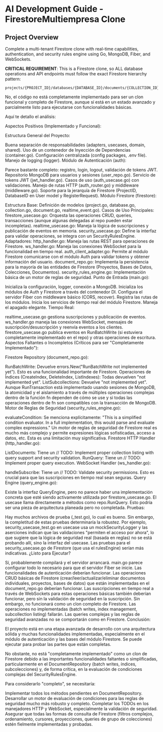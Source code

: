 # AI Development Guide - FirestoreMultiempresa Clone

## Project Overview
Complete a multi-tenant Firestore clone with real-time capabilities, authentication, and security rules engine using Go, MongoDB, Fiber, and WebSockets.

**CRITICAL REQUIREMENT**: This is a Firestore clone, so ALL database operations and API endpoints must follow the exact Firestore hierarchy pattern:
```
projects/{PROJECT_ID}/databases/{DATABASE_ID}/documents/{COLLECTION_ID}/{DOCUMENT_ID}/{SUB_COLLECTION_ID}/{SUB_DOCUMENT_ID}/...
```
No, el código no está completamente implementado para ser un clon funcional y completo de Firestore, aunque sí está en un estado avanzado y parcialmente listo para ejecutarse con funcionalidades básicas.

Aquí te detallo el análisis:

Aspectos Positivos (Implementado y Funcional):

Estructura General del Proyecto:

Buena separación de responsabilidades (adapters, usecases, domain, shared).
Uso de un contenedor de Inyección de Dependencias (container.go).
Configuración centralizada (config packages, .env file).
Manejo de logging (logger).
Módulo de Autenticación (auth):

Parece bastante completo: registro, login, logout, validación de tokens JWT.
Repositorio MongoDB para usuarios y sesiones (user_repo.go).
Servicio de tokens JWT (jwt_handler.go).
Casos de uso (auth_usecase.go) con validaciones.
Manejo de rutas HTTP (auth_router.go) y middleware (middleware.go).
Soporte para la jerarquía de Firestore (ProjectID, DatabaseID en User model y RegisterRequest).
Módulo Firestore (firestore):

Estructura Base: Definición de modelos (project.go, database.go, collection.go, document.go, realtime_event.go).
Casos de Uso Principales:
firestore_usecase.go: Orquesta las operaciones CRUD, queries, transacciones (aunque algunas delegadas al repo pueden estar incompletas).
realtime_usecase.go: Maneja la lógica de suscripciones y publicación de eventos en memoria.
security_usecase.go: Define la interfaz para validar operaciones, se integra con un SecurityRulesEngine.
Adaptadores:
http_handler.go: Maneja las rutas REST para operaciones de Firestore.
ws_handler.go: Maneja las conexiones WebSocket para la funcionalidad en tiempo real.
auth_client_adapter.go: Permite al módulo Firestore comunicarse con el módulo Auth para validar tokens y obtener información del usuario.
document_repo.go: Implementa la persistencia para la mayoría de las entidades de Firestore (Proyectos, Bases de Datos, Colecciones, Documentos).
security_rules_engine.go: Implementación básica de un motor de reglas de seguridad.
Punto de Entrada (main.go):

Inicializa la configuración, logger, conexión a MongoDB.
Inicializa los módulos de Auth y Firestore a través del contenedor DI.
Configura el servidor Fiber con middleware básico (CORS, recover).
Registra las rutas de los módulos.
Inicia los servicios de tiempo real del módulo Firestore.
Maneja el apagado elegante.
Tiempo Real:

realtime_usecase.go gestiona suscripciones y publicación de eventos.
ws_handler.go maneja las conexiones WebSocket, mensajes de suscripción/desuscripción y reenvía eventos a los clientes.
firestore_usecase.go publica eventos en RunBatchWrite (si estuviera completamente implementado en el repo) y otras operaciones de escritura.
Aspectos Faltantes o Incompletos (Críticos para ser "Completamente Implementado"):

Firestore Repository (document_repo.go):

RunBatchWrite: Devuelve errors.New("RunBatchWrite not implemented yet"). Esto es una funcionalidad importante de Firestore.
Operaciones de Índices (CreateIndex, DeleteIndex, ListIndexes): Todas devuelven "not implemented yet".
ListSubcollections: Devuelve "not implemented yet".
Aunque RunTransaction está implementado usando sesiones de MongoDB, la atomicidad y el aislamiento a través de múltiples operaciones complejas dentro de la función fn dependen de cómo se use y si todas las operaciones dentro de fn son compatibles con la transacción de MongoDB.
Motor de Reglas de Seguridad (security_rules_engine.go):

evaluateCondition: Se menciona explícitamente: "This is a simplified condition evaluator. In a full implementation, this would parse and evaluate complex expressions." Un motor de reglas de seguridad de Firestore real es mucho más complejo y permite expresiones lógicas sofisticadas, acceso a datos, etc. Esta es una limitación muy significativa.
Firestore HTTP Handler (http_handler.go):

ListDocuments: Tiene un // TODO: Implement proper collection listing with query support and security validation.
RunQuery: Tiene un // TODO: Implement proper query execution.
WebSocket Handler (ws_handler.go):

handleSubscribe: Tiene un // TODO: Validate security permissions. Esto es crucial para que las suscripciones en tiempo real sean seguras.
Query Engine (query_engine.go):

Existe la interfaz QueryEngine, pero no parece haber una implementación concreta que esté siendo activamente utilizada por firestore_usecase.go. El usecase llama directamente a métodos como repo.RunQuery. Esto podría ser una pieza de arquitectura planeada pero no completada.
Pruebas:

Hay muchos archivos de prueba (_test.go), lo cual es bueno. Sin embargo, la completitud de estas pruebas determinaría la robustez. Por ejemplo, security_usecase_test.go en usecase usa un mockSecurityLogger y las aserciones indican que las validaciones "permiten el acceso por ahora", lo que sugiere que la lógica de seguridad real (basada en reglas) no se está probando allí, sino la interfaz del usecase. Las pruebas para el security_usecase.go de Firestore (que usa el rulesEngine) serían más indicativas.
¿Listo para Ejecutar?

Sí, probablemente compilará y el servidor arrancará. main.go parece configurar todo lo necesario para que el servidor Fiber se inicie.
Las funcionalidades de autenticación deberían funcionar.
Las operaciones CRUD básicas de Firestore (crear/leer/actualizar/eliminar documentos individuales, proyectos, bases de datos) que están implementadas en el document_repo.go deberían funcionar.
Las suscripciones en tiempo real a través de WebSockets para estas operaciones básicas también deberían funcionar, pero sin la validación de seguridad en la suscripción.
Sin embargo, no funcionará como un clon completo de Firestore. Las operaciones no implementadas (batch writes, index management, subcollection listing) fallarán. Las queries complejas y las reglas de seguridad avanzadas no se comportarán como en Firestore.
Conclusión:

El proyecto está en una etapa avanzada de desarrollo con una arquitectura sólida y muchas funcionalidades implementadas, especialmente en el módulo de autenticación y las bases del módulo Firestore. Se puede ejecutar para probar las partes que están completas.

No obstante, no está "completamente implementado" como un clon de Firestore debido a las importantes funcionalidades faltantes o simplificadas, particularmente en el DocumentRepository (batch writes, índices, subcolecciones) y, de forma crítica, en la evaluación de condiciones complejas del SecurityRulesEngine.

Para considerarlo "completo", se necesitaría:

Implementar todos los métodos pendientes en DocumentRepository.
Desarrollar un motor de evaluación de condiciones para las reglas de seguridad mucho más robusto y completo.
Completar los TODOs en los manejadores HTTP y WebSocket, especialmente la validación de seguridad.
Asegurar que todas las formas de consulta de Firestore (filtros complejos, ordenamiento, cursores, proyecciones, queries de grupo de colecciones) estén fielmente implementadas y probadas.